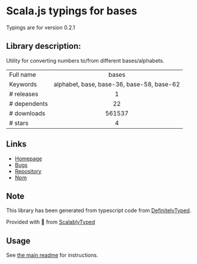 
# Scala.js typings for bases

Typings are for version 0.2.1

## Library description:
Utility for converting numbers to/from different bases/alphabets.

|                    |                 |
| ------------------ | :-------------: |
| Full name          | bases |
| Keywords           | alphabet, base, base-36, base-58, base-62 |
| # releases         | 1 |
| # dependents       | 22 |
| # downloads        | 561537 |
| # stars            | 4 |

## Links
- [Homepage](https://github.com/aseemk/bases.js)
- [Bugs](https://github.com/aseemk/bases.js/issues)
- [Repository](https://github.com/aseemk/bases.js)
- [Npm](https://www.npmjs.com/package/bases)
    


## Note
This library has been generated from typescript code from [DefinitelyTyped](https://definitelytyped.org).

Provided with :purple_heart: from [ScalablyTyped](https://github.com/oyvindberg/ScalablyTyped)

## Usage
See [the main readme](../../readme.md) for instructions.


